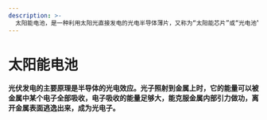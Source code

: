 ```yaml
---
description: >-
  太阳能电池，是一种利用太阳光直接发电的光电半导体薄片，又称为“太阳能芯片”或“光电池”，它只要被满足一定照度条件的光照度，瞬间就可输出电压及在有回路的情况下产生电流。在物理学上称为太阳能光伏（Photovoltaic，缩写为PV），简称光伏。
---
```


# 太阳能电池

**光伏发电的主要原理是半导体的光电效应。光子照射到金属上时，它的能量可以被金属中某个电子全部吸收，电子吸收的能量足够大，能克服金属内部引力做功，离开金属表面逃逸出来，成为光电子。**
